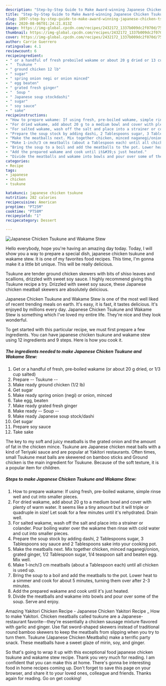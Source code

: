 ```yaml
---
description: "Step-by-Step Guide to Make Award-winning Japanese Chicken Tsukune and Wakame Stew"
title: "Step-by-Step Guide to Make Award-winning Japanese Chicken Tsukune and Wakame Stew"
slug: 1097-step-by-step-guide-to-make-award-winning-japanese-chicken-tsukune-and-wakame-stew
date: 2020-08-06T01:24:21.813Z
image: https://img-global.cpcdn.com/recipes/2432172_1337b009dc2f070d/751x532cq70/japanese-chicken-tsukune-and-wakame-stew-recipe-main-photo.jpg
thumbnail: https://img-global.cpcdn.com/recipes/2432172_1337b009dc2f070d/751x532cq70/japanese-chicken-tsukune-and-wakame-stew-recipe-main-photo.jpg
cover: https://img-global.cpcdn.com/recipes/2432172_1337b009dc2f070d/751x532cq70/japanese-chicken-tsukune-and-wakame-stew-recipe-main-photo.jpg
author: Carrie Guerrero
ratingvalue: 4.1
reviewcount: 6
recipeingredient:
- " or a handful of fresh preboiled wakame or about 20 g dried or 13 cup salted"
- "  Tsukune "
- " ground chicken 12 lb"
- " sugar"
- " spring onion negi or onion minced"
- " egg beaten"
- " grated fresh ginger"
- "  Soup "
- " Japanese soup stockdashi"
- " sugar"
- " soy sauce"
- " sake"
recipeinstructions:
- "How to prepare wakame: If using fresh, pre-boiled wakame, simple rinse well and cut into smaller pieces."
- "For dried wakame, add about 20 g to a medium bowl and cover with plenty of warm water. It seems like a tiny amount but it will triple or quadruple in size! Let soak for a few minutes until it&#39;s rehydrated. Drain well."
- "For salted wakame, wash off the salt and place into a strainer or colander. Pour boiling water over the wakame then rinse with  cold water and cut into smaller pieces."
- "Prepare the soup stock by adding dashi, 2 Tablespoons sugar, 3 Tablespoons soy sauce and 2 Tablespoons sake into your cooking pot."
- "Make the meatballs next. Mix together chicken, minced naganegi/onion, grated ginger, 1/2 Tablespoon sugar, 1/4 teaspoon salt and beaten egg. Mix well."
- "Make 1-inch/3 cm meatballs (about a Tablespoon each) until all chicken is used up."
- "Bring the soup to a boil and add the meatballs to the pot. Lower heat to a simmer and cook for about 5 minutes, turning them over after 2-3 minutes."
- "Add the prepared wakame and cook until it&#39;s just heated."
- "Divide the meatballs and wakame into bowls and pour over some of the soup. Serve and enjoy."
categories:
- Recipe
tags:
- japanese
- chicken
- tsukune

katakunci: japanese chicken tsukune 
nutrition: 282 calories
recipecuisine: American
preptime: "PT25M"
cooktime: "PT58M"
recipeyield: "1"
recipecategory: Dessert

---
```



![Japanese Chicken Tsukune and Wakame Stew](https://img-global.cpcdn.com/recipes/2432172_1337b009dc2f070d/751x532cq70/japanese-chicken-tsukune-and-wakame-stew-recipe-main-photo.jpg)

Hello everybody, hope you're having an amazing day today. Today, I will show you a way to prepare a special dish, japanese chicken tsukune and wakame stew. It is one of my favorites food recipes. This time, I'm gonna make it a little bit unique. This will be really delicious.

Tsukune are tender ground chicken skewers with bits of shiso leaves and scallions, drizzled with sweet soy sauce. I highly recommend giving this Tsukune recipe a try. Drizzled with sweet soy sauce, these Japanese chicken meatball skewers are absolutely delicious.

Japanese Chicken Tsukune and Wakame Stew is one of the most well liked of recent trending meals on earth. It's easy, it is fast, it tastes delicious. It's enjoyed by millions every day. Japanese Chicken Tsukune and Wakame Stew is something which I've loved my entire life. They're nice and they look wonderful.


To get started with this particular recipe, we must first prepare a few ingredients. You can have japanese chicken tsukune and wakame stew using 12 ingredients and 9 steps. Here is how you cook it.

<!--inarticleads1-->

##### The ingredients needed to make Japanese Chicken Tsukune and Wakame Stew:

1. Get  or a handful of fresh, pre-boiled wakame (or about 20 g dried, or 1/3 cup salted)
1. Prepare  -- Tsukune --
1. Make ready  ground chicken (1/2 lb)
1. Get  sugar
1. Make ready  spring onion (negi) or onion, minced
1. Take  egg, beaten
1. Make ready  grated fresh ginger
1. Make ready  -- Soup --
1. Make ready  Japanese soup stock/dashi
1. Get  sugar
1. Prepare  soy sauce
1. Take  sake


The key to my soft and juicy meatballs is the grated onion and the amount of fat in the chicken mince. Tsukune are Japanese chicken meat balls with a kind of Teriyaki sauce and are popular at Yakitori restaurants. Often times, small Tsukune meat balls are skewered on bamboo sticks and Ground chicken is the main ingredient for Tsukune. Because of the soft texture, it is a popular item for children. 

<!--inarticleads2-->

##### Steps to make Japanese Chicken Tsukune and Wakame Stew:

1. How to prepare wakame: If using fresh, pre-boiled wakame, simple rinse well and cut into smaller pieces.
1. For dried wakame, add about 20 g to a medium bowl and cover with plenty of warm water. It seems like a tiny amount but it will triple or quadruple in size! Let soak for a few minutes until it&#39;s rehydrated. Drain well.
1. For salted wakame, wash off the salt and place into a strainer or colander. Pour boiling water over the wakame then rinse with  cold water and cut into smaller pieces.
1. Prepare the soup stock by adding dashi, 2 Tablespoons sugar, 3 Tablespoons soy sauce and 2 Tablespoons sake into your cooking pot.
1. Make the meatballs next. Mix together chicken, minced naganegi/onion, grated ginger, 1/2 Tablespoon sugar, 1/4 teaspoon salt and beaten egg. Mix well.
1. Make 1-inch/3 cm meatballs (about a Tablespoon each) until all chicken is used up.
1. Bring the soup to a boil and add the meatballs to the pot. Lower heat to a simmer and cook for about 5 minutes, turning them over after 2-3 minutes.
1. Add the prepared wakame and cook until it&#39;s just heated.
1. Divide the meatballs and wakame into bowls and pour over some of the soup. Serve and enjoy.


Amazing Yakitori Chicken Recipe - Japanese Chicken Yakitori Recipe _ How to make Yakitori. Chicken meatballs called tsukune are a Japanese-restaurant favorite--they&#39;re essentially a chicken sausage mixture flavored with garlic and ginger. Use flat sword-shaped skewers instead of traditional round bamboo skewers to keep the meatballs from slipping when you try to turn them. Tsukune (Japanese Chicken Meatballs) make a terrific party snack. These meatballs have a sweet glaze of mirin, soy, and ginger. 

So that's going to wrap it up with this exceptional food japanese chicken tsukune and wakame stew recipe. Thank you very much for reading. I am confident that you can make this at home. There's gonna be interesting food in home recipes coming up. Don't forget to save this page on your browser, and share it to your loved ones, colleague and friends. Thanks again for reading. Go on get cooking!
